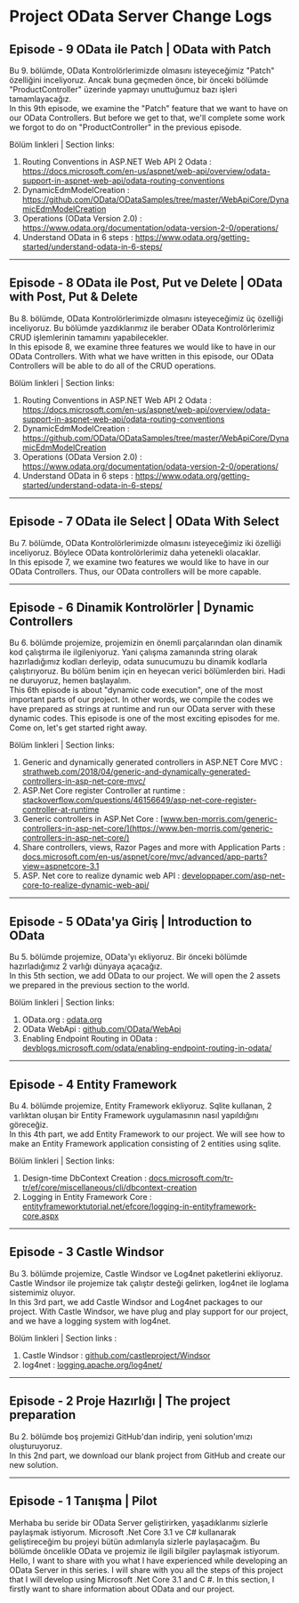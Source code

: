 # Project OData Server Change Logs

## Episode - 9 OData ile Patch | OData with Patch

Bu 9. bölümde, OData Kontrolörlerimizde olmasını isteyeceğimiz "Patch" özelliğini inceliyoruz. Ancak buna geçmeden önce, bir önceki bölümde "ProductController" üzerinde yapmayı unuttuğumuz bazı işleri tamamlayacağız.  
In this 9th episode, we examine the "Patch" feature that we want to have on our OData Controllers. But before we get to that, we'll complete some work we forgot to do on "ProductController" in the previous episode.

Bölüm linkleri | Section links:

1. Routing Conventions in ASP.NET Web API 2 Odata : https://docs.microsoft.com/en-us/aspnet/web-api/overview/odata-support-in-aspnet-web-api/odata-routing-conventions
2. DynamicEdmModelCreation : https://github.com/OData/ODataSamples/tree/master/WebApiCore/DynamicEdmModelCreation
3. Operations (OData Version 2.0) : https://www.odata.org/documentation/odata-version-2-0/operations/
4. Understand OData in 6 steps : https://www.odata.org/getting-started/understand-odata-in-6-steps/

-------------------

## Episode - 8 OData ile Post, Put ve Delete | OData with Post, Put & Delete

Bu 8. bölümde, OData Kontrolörlerimizde olmasını isteyeceğimiz üç özelliği inceliyoruz. Bu bölümde yazdıklarımız ile beraber OData Kontrolörlerimiz CRUD işlemlerinin tamamını yapabilecekler.  
In this episode 8, we examine three features we would like to have in our OData Controllers.  With what we have written in this episode, our OData Controllers will be able to do all of the CRUD operations.

Bölüm linkleri | Section links:

1. Routing Conventions in ASP.NET Web API 2 Odata : https://docs.microsoft.com/en-us/aspnet/web-api/overview/odata-support-in-aspnet-web-api/odata-routing-conventions
2. DynamicEdmModelCreation : https://github.com/OData/ODataSamples/tree/master/WebApiCore/DynamicEdmModelCreation
3. Operations (OData Version 2.0) : https://www.odata.org/documentation/odata-version-2-0/operations/
4. Understand OData in 6 steps : https://www.odata.org/getting-started/understand-odata-in-6-steps/

-------------------

## Episode - 7 OData ile Select | OData With Select

Bu 7. bölümde, OData Kontrolörlerimizde olmasını isteyeceğimiz iki özelliği inceliyoruz. Böylece OData kontrolörlerimiz daha yetenekli olacaklar.  
In this episode 7, we examine two features we would like to have in our OData Controllers. Thus, our OData controllers will be more capable.

-------------------

## Episode - 6 Dinamik Kontrolörler | Dynamic Controllers

Bu 6. bölümde projemize, projemizin en önemli parçalarından olan dinamik kod çalıştırma ile ilgileniyoruz. Yani çalışma zamanında string olarak hazırladığımız kodları derleyip, odata sunucumuzu bu dinamik kodlarla çalıştırıyoruz. Bu bölüm benim için en heyecan verici bölümlerden biri. Hadi ne duruyoruz, hemen başlayalım.  
This 6th episode is about "dynamic code execution", one of the most important parts of our project. In other words, we compile the codes we have prepared as strings at runtime and run our OData server with these dynamic codes. This episode is one of the most exciting episodes for me. Come on, let's get started right away.

Bölüm linkleri | Section links:

1. Generic and dynamically generated controllers in ASP.NET Core MVC : [strathweb.com/2018/04/generic-and-dynamically-generated-controllers-in-asp-net-core-mvc/](https://www.strathweb.com/2018/04/generic-and-dynamically-generated-controllers-in-asp-net-core-mvc/)
2. ASP.Net Core register Controller at runtime : [stackoverflow.com/questions/46156649/asp-net-core-register-controller-at-runtime](https://stackoverflow.com/questions/46156649/asp-net-core-register-controller-at-runtime)
3. Generic controllers in ASP.Net Core : [www.ben-morris.com/generic-controllers-in-asp-net-core/](https://www.ben-morris.com/generic-controllers-in-asp-net-core/)
4. Share controllers, views, Razor Pages and more with Application Parts : [docs.microsoft.com/en-us/aspnet/core/mvc/advanced/app-parts?view=aspnetcore-3.1](https://docs.microsoft.com/en-us/aspnet/core/mvc/advanced/app-parts?view=aspnetcore-3.1) 
5. ASP. Net core to realize dynamic web API : [developpaper.com/asp-net-core-to-realize-dynamic-web-api/](https://developpaper.com/asp-net-core-to-realize-dynamic-web-api/)

---------

## Episode - 5 OData'ya Giriş | Introduction to OData

Bu 5. bölümde projemize, OData'yı ekliyoruz. Bir önceki bölümde hazırladığımız 2 varlığı dünyaya açacağız.  
In this 5th section, we add OData to our project. We will open the 2 assets we prepared in the previous section to the world.

Bölüm linkleri | Section links:

1. OData.org : [odata.org](https://www.odata.org/)
2. OData WebApi : [github.com/OData/WebApi](https://github.com/OData/WebApi)
3. Enabling Endpoint Routing in OData : [devblogs.microsoft.com/odata/enabling-endpoint-routing-in-odata/](https://devblogs.microsoft.com/odata/enabling-endpoint-routing-in-odata/)

---------

## Episode - 4 Entity Framework

Bu 4. bölümde projemize, Entity Framework ekliyoruz. Sqlite kullanan, 2 varlıktan oluşan bir Entity Framework uygulamasının nasıl yapıldığını göreceğiz.  
In this 4th part, we add Entity Framework to our project. We will see how to make an Entity Framework application consisting of 2 entities using sqlite.

Bölüm linkleri | Section links:

1. Design-time DbContext Creation : [docs.microsoft.com/tr-tr/ef/core/miscellaneous/cli/dbcontext-creation](https://docs.microsoft.com/tr-tr/ef/core/miscellaneous/cli/dbcontext-creation)
2. Logging in Entity Framework Core : [entityframeworktutorial.net/efcore/logging-in-entityframework-core.aspx](https://www.entityframeworktutorial.net/efcore/logging-in-entityframework-core.aspx)

---------

## Episode - 3 Castle Windsor

Bu 3. bölümde projemize, Castle Windsor ve Log4net paketlerini ekliyoruz. Castle Windsor ile projemize tak çalıştır desteği gelirken, log4net ile loglama sistemimiz oluyor.  
In this 3rd part, we add Castle Windsor and Log4net packages to our project. With Castle Windsor, we have plug and play support for our project, and we have a logging system with log4net.

Bölüm linkleri | Section links :

1. Castle Windsor : [github.com/castleproject/Windsor](https://github.com/castleproject/Windsor)
2. log4net : [logging.apache.org/log4net/](http://logging.apache.org/log4net/)

---------

## Episode - 2 Proje Hazırlığı | The project preparation

Bu 2. bölümde boş projemizi GitHub'dan indirip, yeni solution'ımızı oluşturuyoruz.  
In this 2nd part, we download our blank project from GitHub and create our new solution.

---------

## Episode - 1 Tanışma | Pilot

Merhaba bu seride bir OData Server geliştirirken, yaşadıklarımı sizlerle paylaşmak istiyorum. Microsoft .Net Core 3.1 ve C# kullanarak geliştireceğim bu projeyi bütün adımlarıyla sizlerle paylaşacağım. Bu bölümde öncelikle OData ve projemiz ile ilgili bilgiler paylaşmak istiyorum.  
Hello, I want to share with you what I have experienced while developing an OData Server in this series. I will share with you all the steps of this project that I will develop using Microsoft .Net Core 3.1 and C #. In this section, I firstly want to share information about OData and our project.
